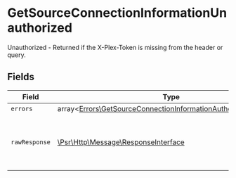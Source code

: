 # GetSourceConnectionInformationUnauthorized

Unauthorized - Returned if the X-Plex-Token is missing from the header or query.


## Fields

| Field                                                                                                                                         | Type                                                                                                                                          | Required                                                                                                                                      | Description                                                                                                                                   |
| --------------------------------------------------------------------------------------------------------------------------------------------- | --------------------------------------------------------------------------------------------------------------------------------------------- | --------------------------------------------------------------------------------------------------------------------------------------------- | --------------------------------------------------------------------------------------------------------------------------------------------- |
| `errors`                                                                                                                                      | array<[Errors\GetSourceConnectionInformationAuthenticationErrors](../../Models/Errors/GetSourceConnectionInformationAuthenticationErrors.md)> | :heavy_minus_sign:                                                                                                                            | N/A                                                                                                                                           |
| `rawResponse`                                                                                                                                 | [\Psr\Http\Message\ResponseInterface](https://www.php-fig.org/psr/psr-7/#33-psrhttpmessageresponseinterface)                                  | :heavy_minus_sign:                                                                                                                            | Raw HTTP response; suitable for custom response parsing                                                                                       |